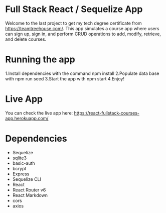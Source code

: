 # Full Stack React / Sequelize App

Welcome to the last project to get my tech degree certificate from https://teamtreehouse.com/. This app simulates a course app where users can sign up, sign in, and perform CRUD operations to add, modify, retrieve, and delete courses.

# Running the app

1.Install dependencies with the command npm install
2.Populate data base with npm run seed
3.Start the app with npm start
4.Enjoy!

# Live App

You can check the live app here: https://react-fullstack-courses-app.herokuapp.com/

# Dependencies

- Sequelize
- sqlite3
- basic-auth
- bcrypt
- Express
- Sequelize CLI
- React
- React Router v6
- React Markdown
- cors
- axios
